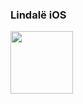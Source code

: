 ### Lindalë iOS
<img src="https://www.lindelin.org/assets/img/Download_on_the_App_Store_Badge_JP_RGB_blk_100317.svg" width="100">
